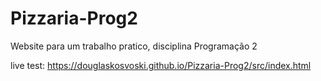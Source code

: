 # Pizzaria-Prog2
Website para um trabalho pratico, disciplina Programação 2

live test: https://douglaskosvoski.github.io/Pizzaria-Prog2/src/index.html
